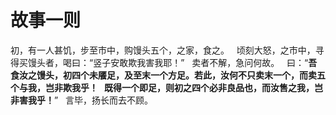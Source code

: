 # 故事一则
初，有一人甚饥，步至市中，购馒头五个，之家，食之。
 
顷刻大怒，之市中，寻得买馒头者，喝曰：“竖子安敢欺我害我耶！”
 
卖者不解，急问何故。
 
曰：“**吾食汝之馒头，初四个未餍足，及至末一个方足。若此，汝何不只卖末一个，而卖五个与我，岂非欺我乎！
 
既得一个即足，则初之四个必非良品也，而汝售之我，岂非害我乎！**”
 
言毕，扬长而去不顾。
